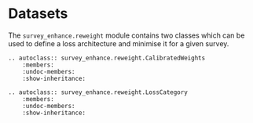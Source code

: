 # Datasets

The `survey_enhance.reweight` module contains two classes which can be used to define a loss architecture and minimise it for a given survey.

```{eval-rst}
.. autoclass:: survey_enhance.reweight.CalibratedWeights
    :members:
    :undoc-members:
    :show-inheritance:
```

```{eval-rst}
.. autoclass:: survey_enhance.reweight.LossCategory
    :members:
    :undoc-members:
    :show-inheritance:
```
